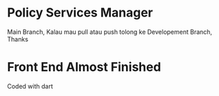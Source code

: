 # Policy Services Manager

Main Branch, Kalau mau pull atau push tolong ke Developement Branch, Thanks

# Front End Almost Finished

Coded with dart
